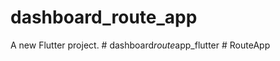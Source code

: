 # dashboard_route_app

A new Flutter project.
#   d a s h b o a r d _ r o u t e _ a p p _ f l u t t e r  
 #   R o u t e A p p  
 